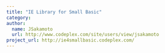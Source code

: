 ```yaml
---
title: "IE Library for Small Basic"
category: 
author:
  name: JSakamoto
  url: http://www.codeplex.com/site/users/view/jsakamoto
project_url: http://ie4smallbasic.codeplex.com/
---
```

